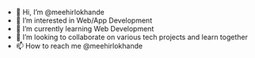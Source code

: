 - 👋 Hi, I’m @meehirlokhande
- 👀 I’m interested in Web/App Development
- 🌱 I’m currently learning Web Development
- 💞️ I’m looking to collaborate on various tech projects and learn together
- 📫 How to reach me @meehirlokhande

<!---
meehirlokhande/meehirlokhande is a ✨ special ✨ repository because its `README.md` (this file) appears on your GitHub profile.
You can click the Preview link to take a look at your changes.
--->
